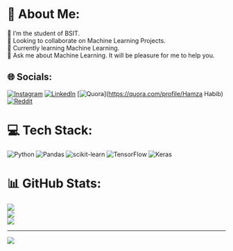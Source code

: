 # 💫 About Me:
👦 I’m the student of BSIT. <br>👯 Looking to collaborate on Machine Learning Projects. <br>🌱 Currently learning Machine Learning. <br>💬 Ask me about Machine Learning. It will be pleasure for me  to help you. 


## 🌐 Socials:
[![Instagram](https://img.shields.io/badge/Instagram-%23E4405F.svg?logo=Instagram&logoColor=white)](https://instagram.com/hamzahabib475) [![LinkedIn](https://img.shields.io/badge/LinkedIn-%230077B5.svg?logo=linkedin&logoColor=white)](https://www.linkedin.com/in/hamza-habib-216b9826a/) [![Quora](https://img.shields.io/badge/Quora-%23B92B27.svg?logo=Quora&logoColor=white)](https://quora.com/profile/Hamza Habib) [![Reddit](https://img.shields.io/badge/Reddit-%23FF4500.svg?logo=Reddit&logoColor=white)](https://reddit.com/user/hamzahabib47) 

# 💻 Tech Stack:
![Python](https://img.shields.io/badge/python-3670A0?style=for-the-badge&logo=python&logoColor=ffdd54) ![Pandas](https://img.shields.io/badge/pandas-%23150458.svg?style=for-the-badge&logo=pandas&logoColor=white) ![scikit-learn](https://img.shields.io/badge/scikit--learn-%23F7931E.svg?style=for-the-badge&logo=scikit-learn&logoColor=white) ![TensorFlow](https://img.shields.io/badge/TensorFlow-%23FF6F00.svg?style=for-the-badge&logo=TensorFlow&logoColor=white) ![Keras](https://img.shields.io/badge/Keras-%23D00000.svg?style=for-the-badge&logo=Keras&logoColor=white)
# 📊 GitHub Stats:
![](https://github-readme-stats.vercel.app/api?username=hamzahabib7&theme=ocean_dark&hide_border=false&include_all_commits=false&count_private=false)<br/>
![](https://github-readme-streak-stats.herokuapp.com/?user=hamzahabib7&theme=ocean_dark&hide_border=false)<br/>
![](https://github-readme-stats.vercel.app/api/top-langs/?username=hamzahabib7&theme=ocean_dark&hide_border=false&include_all_commits=false&count_private=false&layout=compact)

---
[![](https://visitcount.itsvg.in/api?id=hamzahabib7&icon=0&color=0)](https://visitcount.itsvg.in)

<!-- Proudly created with GPRM ( https://gprm.itsvg.in ) -->
